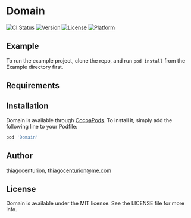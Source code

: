 # Domain

[![CI Status](https://img.shields.io/travis/thiagocenturion/Domain.svg?style=flat)](https://travis-ci.org/thiagocenturion/Domain)
[![Version](https://img.shields.io/cocoapods/v/Domain.svg?style=flat)](https://cocoapods.org/pods/Domain)
[![License](https://img.shields.io/cocoapods/l/Domain.svg?style=flat)](https://cocoapods.org/pods/Domain)
[![Platform](https://img.shields.io/cocoapods/p/Domain.svg?style=flat)](https://cocoapods.org/pods/Domain)

## Example

To run the example project, clone the repo, and run `pod install` from the Example directory first.

## Requirements

## Installation

Domain is available through [CocoaPods](https://cocoapods.org). To install
it, simply add the following line to your Podfile:

```ruby
pod 'Domain'
```

## Author

thiagocenturion, thiagocenturion@me.com

## License

Domain is available under the MIT license. See the LICENSE file for more info.
